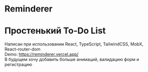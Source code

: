 # Reminderer
# Простенький To-Do List
Написан при использовании React, TypeScript, TailwindCSS, MobX, React-router-dom <br>
Demo: https://reminderer.vercel.app/ <br>
В будущем хочу добавить больше анимаций, валидацию форм и регистрацию 
